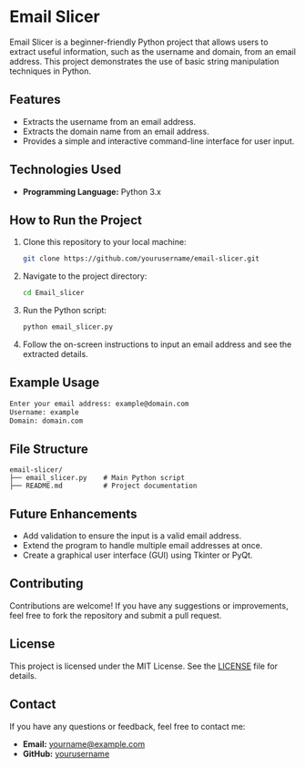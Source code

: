 # Email Slicer

Email Slicer is a beginner-friendly Python project that allows users to extract useful information, such as the username and domain, from an email address. This project demonstrates the use of basic string manipulation techniques in Python.

## Features

- Extracts the username from an email address.
- Extracts the domain name from an email address.
- Provides a simple and interactive command-line interface for user input.

## Technologies Used

- **Programming Language:** Python 3.x

## How to Run the Project

1. Clone this repository to your local machine:

   ```bash
   git clone https://github.com/yourusername/email-slicer.git
   ```

2. Navigate to the project directory:

   ```bash
   cd Email_slicer
   ```

3. Run the Python script:

   ```bash
   python email_slicer.py
   ```

4. Follow the on-screen instructions to input an email address and see the extracted details.

## Example Usage

```bash
Enter your email address: example@domain.com
Username: example
Domain: domain.com
```

## File Structure

```
email-slicer/
├── email_slicer.py    # Main Python script
├── README.md          # Project documentation
```

## Future Enhancements

- Add validation to ensure the input is a valid email address.
- Extend the program to handle multiple email addresses at once.
- Create a graphical user interface (GUI) using Tkinter or PyQt.

## Contributing

Contributions are welcome! If you have any suggestions or improvements, feel free to fork the repository and submit a pull request.

## License

This project is licensed under the MIT License. See the [LICENSE](LICENSE) file for details.

## Contact

If you have any questions or feedback, feel free to contact me:
- **Email:** yourname@example.com
- **GitHub:** [yourusername](https://github.com/yourusername)

